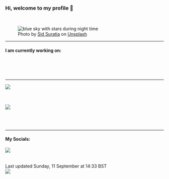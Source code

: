 <h3>Hi, welcome to my profile 👋</h3>

<br />
<figure>
  <img
    src="https://images.unsplash.com/photo-1615237919844-eb539ad64666?crop=entropy&cs=tinysrgb&fit=max&fm=jpg&ixid=MnwyNzQ3MDB8MHwxfHJhbmRvbXx8fHx8fHx8fDE2NjI4OTk0MTI&ixlib=rb-1.2.1&q=80&w=1080&auto=format"
    alt="blue sky with stars during night time" 
  />
  <figcaption>Photo by <a
    href="https://unsplash.com/@sid_suratia?utm_source=Profile%20readme&utm_medium=referral">Sid Suratia</a> on <a
    href="https://unsplash.com/?utm_source=Profile%20readme&utm_medium=referral">Unsplash</a></figcaption>
</figure>


<hr />
<h4>I am currently working on:</h4>
<a href=""></a>

<br /><br /><br />

<hr />
<img
  src="https://github-readme-stats.vercel.app/api?username=shanelucy&show_icons=true&theme=calm"
/>
<br /><br /><br />

<img 
  src="https://github-readme-stats.vercel.app/api/top-langs/?username=shanelucy&theme=calm"
/>
<br /><br /><br /><br />
<hr />
<h4>My Socials:</h4>
<a href="https://uk.linkedin.com/in/shane-lucy-4735b616a">
  <img
    src="https://img.shields.io/badge/linkedin%20-%230077B5.svg?&style=for-the-badge&logo=linkedin&logoColor=white"
  />
</a>
<br /><br /><br />
Last updated Sunday, 11 September at 14:33 BST
<br />
<img
  src="https://github.com/ShaneLucy/ShaneLucy/workflows/README%20build/badge.svg"
/>
